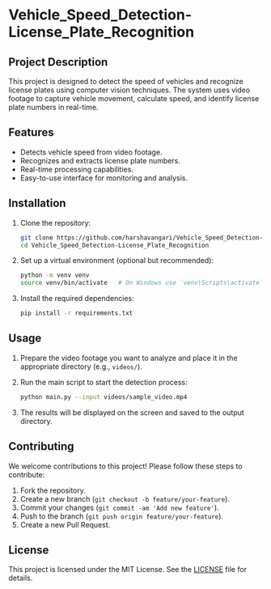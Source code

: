 # Vehicle_Speed_Detection-License_Plate_Recognition

## Project Description

This project is designed to detect the speed of vehicles and recognize license plates using computer vision techniques. The system uses video footage to capture vehicle movement, calculate speed, and identify license plate numbers in real-time.

## Features

- Detects vehicle speed from video footage.
- Recognizes and extracts license plate numbers.
- Real-time processing capabilities.
- Easy-to-use interface for monitoring and analysis.

## Installation

1. Clone the repository:
    ```bash
    git clone https://github.com/harshavangari/Vehicle_Speed_Detection-License_Plate_Recognition.git
    cd Vehicle_Speed_Detection-License_Plate_Recognition
    ```

2. Set up a virtual environment (optional but recommended):
    ```bash
    python -m venv venv
    source venv/bin/activate   # On Windows use `venv\Scripts\activate`
    ```

3. Install the required dependencies:
    ```bash
    pip install -r requirements.txt
    ```

## Usage

1. Prepare the video footage you want to analyze and place it in the appropriate directory (e.g., `videos/`).

2. Run the main script to start the detection process:
    ```bash
    python main.py --input videos/sample_video.mp4
    ```

3. The results will be displayed on the screen and saved to the output directory.

## Contributing

We welcome contributions to this project! Please follow these steps to contribute:

1. Fork the repository.
2. Create a new branch (`git checkout -b feature/your-feature`).
3. Commit your changes (`git commit -am 'Add new feature'`).
4. Push to the branch (`git push origin feature/your-feature`).
5. Create a new Pull Request.

## License

This project is licensed under the MIT License. See the [LICENSE](LICENSE) file for details.
